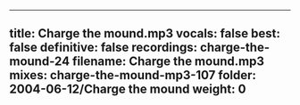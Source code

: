 
---
title: Charge the mound.mp3
vocals: false
best: false
definitive: false
recordings: charge-the-mound-24
filename: Charge the mound.mp3
mixes: charge-the-mound-mp3-107
folder: 2004-06-12/Charge the mound
weight: 0
---
